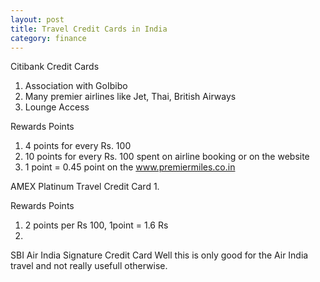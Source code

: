 ```yaml
---
layout: post
title: Travel Credit Cards in India
category: finance
---
```


Citibank Credit Cards

1. Association with GoIbibo
2. Many premier airlines like Jet, Thai, British Airways
3. Lounge Access

Rewards Points
1. 4 points for every Rs. 100
2. 10 points for every Rs. 100 spent on airline booking or on the website
3. 1 point = 0.45 point on the www.premiermiles.co.in


AMEX Platinum Travel Credit Card
1.

Rewards Points
1. 2 points per Rs 100, 1point = 1.6 Rs
2. 


SBI Air India Signature Credit Card
Well this is only good for the Air India travel and not really usefull otherwise.
